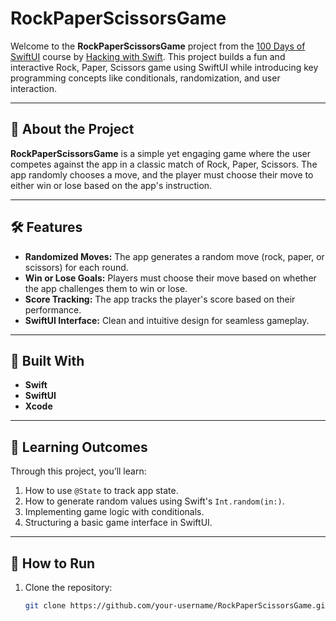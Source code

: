 # RockPaperScissorsGame

Welcome to the **RockPaperScissorsGame** project from the [100 Days of SwiftUI](https://www.hackingwithswift.com/100/swiftui) course by [Hacking with Swift](https://www.hackingwithswift.com). This project builds a fun and interactive Rock, Paper, Scissors game using SwiftUI while introducing key programming concepts like conditionals, randomization, and user interaction.

---

## 🚀 About the Project

**RockPaperScissorsGame** is a simple yet engaging game where the user competes against the app in a classic match of Rock, Paper, Scissors. The app randomly chooses a move, and the player must choose their move to either win or lose based on the app's instruction.

---

## 🛠 Features

- **Randomized Moves:** The app generates a random move (rock, paper, or scissors) for each round.
- **Win or Lose Goals:** Players must choose their move based on whether the app challenges them to win or lose.
- **Score Tracking:** The app tracks the player's score based on their performance.
- **SwiftUI Interface:** Clean and intuitive design for seamless gameplay.

---

## 🧰 Built With

- **Swift**
- **SwiftUI**
- **Xcode**

---

## 📝 Learning Outcomes

Through this project, you’ll learn:

1. How to use `@State` to track app state.
2. How to generate random values using Swift's `Int.random(in:)`.
3. Implementing game logic with conditionals.
4. Structuring a basic game interface in SwiftUI.

---

## 🔧 How to Run

1. Clone the repository:
   ```bash
   git clone https://github.com/your-username/RockPaperScissorsGame.git
